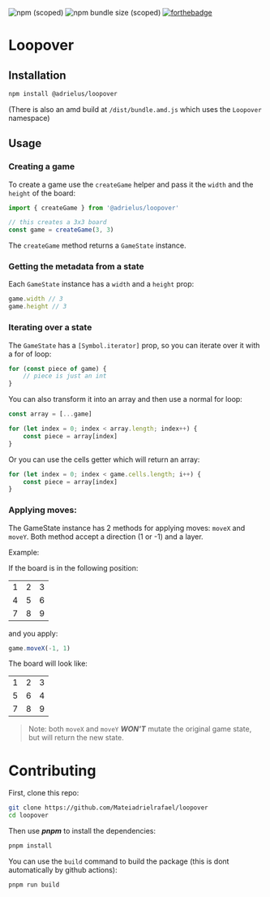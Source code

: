 ![npm (scoped)](https://img.shields.io/npm/v/@adrielus/loopover?style=for-the-badge)
![npm bundle size (scoped)](https://img.shields.io/bundlephobia/minzip/@adrielus/loopover?style=for-the-badge)
[![forthebadge](https://forthebadge.com/images/badges/powered-by-water.svg)](https://forthebadge.com)

# Loopover

## Installation

```sh
npm install @adrielus/loopover
```

(There is also an amd build at `/dist/bundle.amd.js` which uses the `Loopover` namespace)

## Usage

### Creating a game

To create a game use the `createGame` helper and pass it the `width` and the `height` of the board:

```ts
import { createGame } from '@adrielus/loopover'

// this creates a 3x3 board
const game = createGame(3, 3)
```

The `createGame` method returns a `GameState` instance.

### Getting the metadata from a state

Each `GameState` instance has a `width` and a `height` prop:

```ts
game.width // 3
game.height // 3
```

### Iterating over a state

The `GameState` has a `[Symbol.iterator]` prop, so you can iterate over it with a for of loop:

```ts
for (const piece of game) {
    // piece is just an int
}
```

You can also transform it into an array and then use a normal for loop:

```ts
const array = [...game]

for (let index = 0; index < array.length; index++) {
    const piece = array[index]
}
```

Or you can use the cells getter which will return an array:

```ts
for (let index = 0; index < game.cells.length; i++) {
    const piece = array[index]
}
```

### Applying moves:

The GameState instance has 2 methods for applying moves: `moveX` and `moveY`. Both method accept a direction (1 or -1) and a layer.

Example:

If the board is in the following position:

|     |     |     |
| --- | --- | --- |
| 1   | 2   | 3   |
| 4   | 5   | 6   |
| 7   | 8   | 9   |

and you apply:

```ts
game.moveX(-1, 1)
```

The board will look like:

|     |     |     |
| --- | --- | --- |
| 1   | 2   | 3   |
| 5   | 6   | 4   |
| 7   | 8   | 9   |

> Note: both `moveX` and `moveY` **_WON'T_** mutate the original game state, but will return the new state.

# Contributing

First, clone this repo:

```sh
git clone https://github.com/Mateiadrielrafael/loopover
cd loopover
```

Then use **_pnpm_** to install the dependencies:

```sh
pnpm install
```

You can use the `build` command to build the package (this is dont automatically by github actions):

```sh
pnpm run build
```

